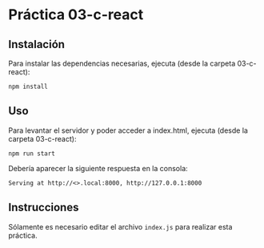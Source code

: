 # Práctica 03-c-react

## Instalación

Para instalar las dependencias necesarias, ejecuta (desde la carpeta 03-c-react):

```
npm install
```

## Uso

Para levantar el servidor y poder acceder a index.html, ejecuta (desde la carpeta 03-c-react):

```
npm run start
```

Debería aparecer la siguiente respuesta en la consola:

```
Serving at http://<>.local:8000, http://127.0.0.1:8000
```

## Instrucciones

Sólamente es necesario editar el archivo `index.js` para realizar esta práctica.
